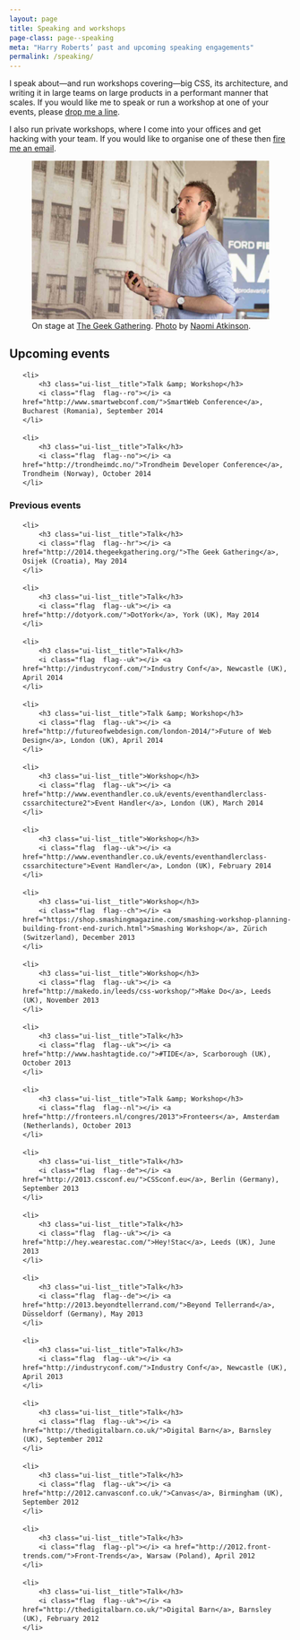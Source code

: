 ```yaml
---
layout: page
title: Speaking and workshops
page-class: page--speaking
meta: "Harry Roberts’ past and upcoming speaking engagements"
permalink: /speaking/
---
```


I speak about—and run workshops covering—big CSS, its architecture, and writing
it in large teams on large products in a performant manner that scales. If you
would like me to speak or run a workshop at one of your events, please
<a href="mailto:harry@csswizardry.com">drop me a line</a>.

I also run private workshops, where I come into your offices and get hacking
with your team. If you would like to organise one of these then
<a href="mailto:harry@csswizardry.com">fire me an email</a>.

<figure>
  <img src="/img/content/speaking.jpg" alt="">
  <figcaption>
      On stage at <a href="http://2014.thegeekgathering.org/">The Geek Gathering</a>.
      <a href="https://www.flickr.com/photos/naomiatkinson/14165689102/">Photo</a> by
      <a href="https://twitter.com/naomisusi">Naomi Atkinson</a>.
  </figcaption>
</figure>

<h2>Upcoming events</h2>

<ul class="ui-list  landmark">

	<li>
        <h3 class="ui-list__title">Talk &amp; Workshop</h3>
		<i class="flag  flag--ro"></i> <a href="http://www.smartwebconf.com/">SmartWeb Conference</a>, Bucharest (Romania), September 2014
	</li>

	<li>
        <h3 class="ui-list__title">Talk</h3>
		<i class="flag  flag--no"></i> <a href="http://trondheimdc.no/">Trondheim Developer Conference</a>, Trondheim (Norway), October 2014
	</li>

</ul>

<h3>Previous events</h3>

<ul class="ui-list">

	<li>
        <h3 class="ui-list__title">Talk</h3>
		<i class="flag  flag--hr"></i> <a href="http://2014.thegeekgathering.org/">The Geek Gathering</a>, Osijek (Croatia), May 2014
	</li>

	<li>
        <h3 class="ui-list__title">Talk</h3>
		<i class="flag  flag--uk"></i> <a href="http://dotyork.com/">DotYork</a>, York (UK), May 2014
	</li>

	<li>
        <h3 class="ui-list__title">Talk</h3>
		<i class="flag  flag--uk"></i> <a href="http://industryconf.com/">Industry Conf</a>, Newcastle (UK), April 2014
	</li>

	<li>
        <h3 class="ui-list__title">Talk &amp; Workshop</h3>
		<i class="flag  flag--uk"></i> <a href="http://futureofwebdesign.com/london-2014/">Future of Web Design</a>, London (UK), April 2014
	</li>

	<li>
        <h3 class="ui-list__title">Workshop</h3>
		<i class="flag  flag--uk"></i> <a href="http://www.eventhandler.co.uk/events/eventhandlerclass-cssarchitecture2">Event Handler</a>, London (UK), March 2014
	</li>

	<li>
        <h3 class="ui-list__title">Workshop</h3>
		<i class="flag  flag--uk"></i> <a href="http://www.eventhandler.co.uk/events/eventhandlerclass-cssarchitecture">Event Handler</a>, London (UK), February 2014
	</li>

	<li>
        <h3 class="ui-list__title">Workshop</h3>
		<i class="flag  flag--ch"></i> <a href="https://shop.smashingmagazine.com/smashing-workshop-planning-building-front-end-zurich.html">Smashing Workshop</a>, Zürich (Switzerland), December 2013
	</li>

	<li>
        <h3 class="ui-list__title">Workshop</h3>
		<i class="flag  flag--uk"></i> <a href="http://makedo.in/leeds/css-workshop/">Make Do</a>, Leeds (UK), November 2013
	</li>

	<li>
        <h3 class="ui-list__title">Talk</h3>
		<i class="flag  flag--uk"></i> <a href="http://www.hashtagtide.co/">#TIDE</a>, Scarborough (UK), October 2013
	</li>

	<li>
        <h3 class="ui-list__title">Talk &amp; Workshop</h3>
		<i class="flag  flag--nl"></i> <a href="http://fronteers.nl/congres/2013">Fronteers</a>, Amsterdam (Netherlands), October 2013
	</li>

	<li>
        <h3 class="ui-list__title">Talk</h3>
		<i class="flag  flag--de"></i> <a href="http://2013.cssconf.eu/">CSSconf.eu</a>, Berlin (Germany), September 2013
	</li>

	<li>
        <h3 class="ui-list__title">Talk</h3>
		<i class="flag  flag--uk"></i> <a href="http://hey.wearestac.com/">Hey!Stac</a>, Leeds (UK), June 2013
	</li>

	<li>
        <h3 class="ui-list__title">Talk</h3>
		<i class="flag  flag--de"></i> <a href="http://2013.beyondtellerrand.com/">Beyond Tellerrand</a>, Düsseldorf (Germany), May 2013
	</li>

	<li>
        <h3 class="ui-list__title">Talk</h3>
		<i class="flag  flag--uk"></i> <a href="http://industryconf.com/">Industry Conf</a>, Newcastle (UK), April 2013
	</li>

	<li>
        <h3 class="ui-list__title">Talk</h3>
		<i class="flag  flag--uk"></i> <a href="http://thedigitalbarn.co.uk/">Digital Barn</a>, Barnsley (UK), September 2012
	</li>

	<li>
        <h3 class="ui-list__title">Talk</h3>
		<i class="flag  flag--uk"></i> <a href="http://2012.canvasconf.co.uk/">Canvas</a>, Birmingham (UK), September 2012
	</li>

	<li>
        <h3 class="ui-list__title">Talk</h3>
		<i class="flag  flag--pl"></i> <a href="http://2012.front-trends.com/">Front-Trends</a>, Warsaw (Poland), April 2012
	</li>

	<li>
        <h3 class="ui-list__title">Talk</h3>
		<i class="flag  flag--uk"></i> <a href="http://thedigitalbarn.co.uk/">Digital Barn</a>, Barnsley (UK), February 2012
	</li>

</ul>
